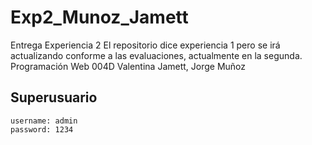 # Exp2_Munoz_Jamett
Entrega Experiencia 2
El repositorio dice experiencia 1 pero se irá actualizando conforme a las evaluaciones, actualmente en la segunda.
Programación Web 004D
Valentina Jamett, Jorge Muñoz

## Superusuario
    username: admin
    password: 1234